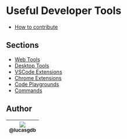 # Useful Developer Tools

- [How to contribute](CONTRIBUTING.md)

## Sections

- [Web Tools](web-tools.md)
- [Desktop Tools](desktop-tools.md)
- [VSCode Extensions](vscode-extensions.md)
- [Chrome Extensions](chrome-extensions.md)
- [Code Playgrounds](code-playgrounds.md)
- [Commands](commands.md)

## Author

| [<img src="https://avatars3.githubusercontent.com/u/13838273?v=3&s=115"><br><sub>@lucasgdb</sub>](https://github.com/lucasgdb) |
| :----------------------------------------------------------------------------------------------------------------------------: |


